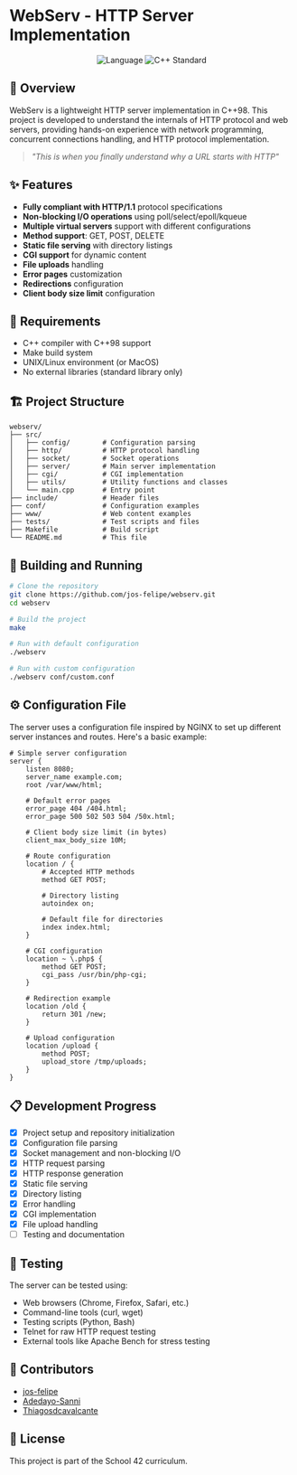 # WebServ - HTTP Server Implementation

<p align="center">
  <img src="https://img.shields.io/badge/language-C++-blue.svg" alt="Language">
  <img src="https://img.shields.io/badge/standard-C++98-yellow.svg" alt="C++ Standard">
</p>

## 📖 Overview
WebServ is a lightweight HTTP server implementation in C++98. This project is developed to understand the internals of HTTP protocol and web servers, providing hands-on experience with network programming, concurrent connections handling, and HTTP protocol implementation.

> _"This is when you finally understand why a URL starts with HTTP"_

## ✨ Features
- **Fully compliant with HTTP/1.1** protocol specifications
- **Non-blocking I/O operations** using poll/select/epoll/kqueue
- **Multiple virtual servers** support with different configurations
- **Method support**: GET, POST, DELETE
- **Static file serving** with directory listings
- **CGI support** for dynamic content
- **File uploads** handling
- **Error pages** customization
- **Redirections** configuration
- **Client body size limit** configuration

## 🧰 Requirements
- C++ compiler with C++98 support
- Make build system
- UNIX/Linux environment (or MacOS)
- No external libraries (standard library only)

## 🏗️ Project Structure
```
webserv/
├── src/
│   ├── config/        # Configuration parsing
│   ├── http/          # HTTP protocol handling
│   ├── socket/        # Socket operations
│   ├── server/        # Main server implementation
│   ├── cgi/           # CGI implementation
│   ├── utils/         # Utility functions and classes
│   └── main.cpp       # Entry point
├── include/           # Header files
├── conf/              # Configuration examples
├── www/               # Web content examples
├── tests/             # Test scripts and files
├── Makefile           # Build script
└── README.md          # This file
```

## 🚀 Building and Running
```bash
# Clone the repository
git clone https://github.com/jos-felipe/webserv.git
cd webserv

# Build the project
make

# Run with default configuration
./webserv

# Run with custom configuration
./webserv conf/custom.conf
```

## ⚙️ Configuration File
The server uses a configuration file inspired by NGINX to set up different server instances and routes. Here's a basic example:

```
# Simple server configuration
server {
    listen 8080;
    server_name example.com;
    root /var/www/html;
    
    # Default error pages
    error_page 404 /404.html;
    error_page 500 502 503 504 /50x.html;
    
    # Client body size limit (in bytes)
    client_max_body_size 10M;
    
    # Route configuration
    location / {
        # Accepted HTTP methods
        method GET POST;
        
        # Directory listing
        autoindex on;
        
        # Default file for directories
        index index.html;
    }
    
    # CGI configuration
    location ~ \.php$ {
        method GET POST;
        cgi_pass /usr/bin/php-cgi;
    }
    
    # Redirection example
    location /old {
        return 301 /new;
    }
    
    # Upload configuration
    location /upload {
        method POST;
        upload_store /tmp/uploads;
    }
}
```

## 📋 Development Progress
- [x] Project setup and repository initialization
- [x] Configuration file parsing
- [x] Socket management and non-blocking I/O
- [x] HTTP request parsing
- [x] HTTP response generation
- [x] Static file serving
- [x] Directory listing
- [x] Error handling
- [x] CGI implementation
- [x] File upload handling
- [ ] Testing and documentation

## 🧪 Testing
The server can be tested using:
- Web browsers (Chrome, Firefox, Safari, etc.)
- Command-line tools (curl, wget)
- Testing scripts (Python, Bash)
- Telnet for raw HTTP request testing
- External tools like Apache Bench for stress testing

## 👥 Contributors
- [jos-felipe](https://github.com/jos-felipe)
- [Adedayo-Sanni](https://github.com/Adedayo-Sanni)
- [Thiagosdcavalcante](https://github.com/Thiagosdcavalcante)

## 📄 License
This project is part of the School 42 curriculum.

